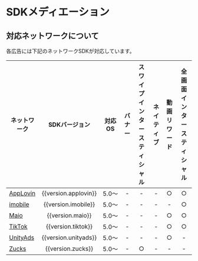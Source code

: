 
# SDKメディエーション

## 対応ネットワークについて

各広告には下記のネットワークSDKが対応しています。

ネットワーク|SDKバージョン|対応OS| バナー | スワイプインタースティシャル | ネイティブ | 動画リワード | 全画面インタースティシャル
---|:-:|:-:|:-:|:-:|:-:|:-:|:-:
[AppLovin](applovin.md)|{{version.applovin}}|5.0〜| - | - | - | ○ | ○
[imobile](imobile.md)  |{{version.imobile}} |5.0〜| - | - | - | - | ○
[Maio](maio.md)        |{{version.maio}}    |5.0〜| - | - | - | ○ | ○
[TikTok](tiktok.md)    |{{version.tiktok}}  |5.0〜| - | - | - | ○ | ○
[UnityAds](unityads.md)|{{version.unityads}}|5.0〜| - | - | - | ○ | -
[Zucks](zucks.md)      |{{version.zucks}}   |5.0〜| - | ○ | - | - | -
